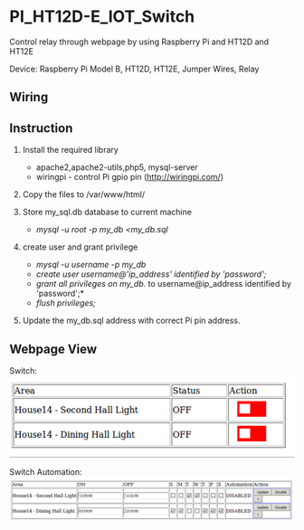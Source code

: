 # PI_HT12D-E_IOT_Switch
Control relay through webpage by using Raspberry Pi and HT12D and HT12E

Device: Raspberry Pi Model B, HT12D, HT12E, Jumper Wires, Relay


## Wiring

## Instruction
1. Install the required library
   - apache2,apache2-utils,php5, mysql-server  
   - wiringpi - control Pi gpio pin (http://wiringpi.com/)
  
2. Copy the files to /var/www/html/
  
3. Store my_sql.db database to current machine
   - *mysql -u root -p my_db <my_db.sql*

4. create user and grant privilege
   - *mysql -u username -p my_db*
   - *create user username@'ip_address' identified by 'password';*
   - *grant all privileges on my_db.* to username@ip_address identified by 'password';*
   - *flush privileges;*

5. Update the my_db.sql address with correct Pi pin address. 

## Webpage View

Switch:
![Alt text](./images/switch.png)

Switch Automation:
![Alt text](./images/switch_auto.png)

